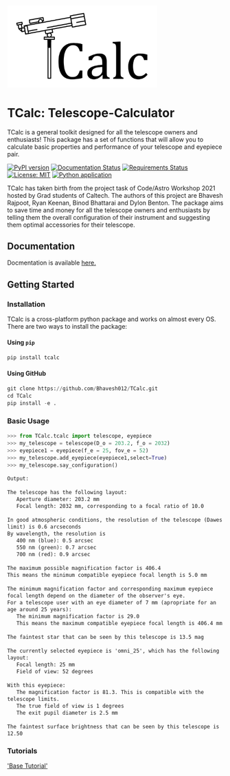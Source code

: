 <!-- ![TCalc Logo](TCalc2.png|width=100) -->
<img src="TCalc2.png" width="350">

# TCalc: Telescope-Calculator

TCalc is a general toolkit designed for all the telescope owners and enthusiasts! This package has a set of functions that will allow you to calculate basic properties and performance of your telescope and eyepiece pair.

[![PyPI version](https://badge.fury.io/py/TCalc.svg)](https://badge.fury.io/py/TCalc)
[![Documentation Status](https://readthedocs.org/projects/tcalc/badge/?version=latest)](https://tcalc.readthedocs.io/en/latest/README.html)
[![Requirements Status](https://requires.io/github/Bhavesh012/TCalc/requirements.svg?branch=main)](https://requires.io/github/Bhavesh012/TCalc/requirements/?branch=main)
[![License: MIT](https://img.shields.io/badge/License-MIT-brightgreen.svg)](https://opensource.org/licenses/MIT)
[![Python application](https://github.com/Bhavesh012/TCalc/actions/workflows/python-app.yml/badge.svg)](https://github.com/Bhavesh012/TCalc/actions/workflows/python-app.yml)

<!-- add badges from pypistats, travis.ci, coveralls.io -->

TCalc has taken birth from the project task of Code/Astro Workshop 2021 hosted by Grad students of Caltech. The authors of this project are Bhavesh Rajpoot, Ryan Keenan, Binod Bhattarai and Dylon Benton. 
The package aims to save time and money for all the telescope owners and enthusiasts by telling them the overall configuration of their instrument and suggesting them optimal accessories for their telescope.

## Documentation

Docmentation is available [here.](https://tcalc.readthedocs.io/en/latest/?badge=latest) <!-- (http://radvel.readthedocs.io/) -->

## Getting Started

### Installation

TCalc is a cross-platform python package and works on almost every OS. There are two ways to install the package:

#### Using `pip`

```python
pip install tcalc
```

#### Using GitHub

```python
git clone https://github.com/Bhavesh012/TCalc.git
cd TCalc
pip install -e .
```

### Basic Usage

```python
>>> from TCalc.tcalc import telescope, eyepiece
>>> my_telescope = telescope(D_o = 203.2, f_o = 2032)
>>> eyepiece1 = eyepiece(f_e = 25, fov_e = 52)
>>> my_telescope.add_eyepiece(eyepiece1,select=True)
>>> my_telescope.say_configuration()
```

```
Output:

The telescope has the following layout:
   Aperture diameter: 203.2 mm
   Focal length: 2032 mm, corresponding to a focal ratio of 10.0

In good atmospheric conditions, the resolution of the telescope (Dawes limit) is 0.6 arcseconds
By wavelength, the resolution is
   400 nm (blue): 0.5 arcsec
   550 nm (green): 0.7 arcsec
   700 nm (red): 0.9 arcsec

The maximum possible magnification factor is 406.4
This means the minimum compatible eyepiece focal length is 5.0 mm

The minimum magnification factor and corresponding maximum eyepiece focal length depend on the diameter of the observer's eye.
For a telescope user with an eye diameter of 7 mm (apropriate for an age around 25 years):
   The minimum magnification factor is 29.0
   This means the maximum compatible eyepiece focal length is 406.4 mm

The faintest star that can be seen by this telescope is 13.5 mag

The currently selected eyepiece is 'omni_25', which has the following layout:
   Focal length: 25 mm
   Field of view: 52 degrees

With this eyepiece:
   The magnification factor is 81.3. This is compatible with the telescope limits.
   The true field of view is 1 degrees
   The exit pupil diameter is 2.5 mm

The faintest surface brightness that can be seen by this telescope is 12.50
```

### Tutorials

['Base Tutorial'](\docs\tutorials\TCalc_tutorial.ipynb)
